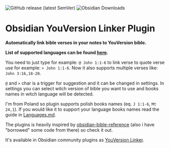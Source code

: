 ![GitHub release (latest SemVer)](https://img.shields.io/github/v/release/jaanonim/obsidian-youversion-linker?style=for-the-badge&sort=semver) ![Obsidian Downloads](https://img.shields.io/badge/dynamic/json?logo=obsidian&color=%23483699&label=downloads&query=%24%5B%22youversion-linker%22%5D.downloads&url=https%3A%2F%2Fraw.githubusercontent.com%2Fobsidianmd%2Fobsidian-releases%2Fmaster%2Fcommunity-plugin-stats.json&style=for-the-badge)

# Obsidian YouVersion Linker Plugin

**Automatically link bible verses in your notes to YouVersion bible.**

**List of supported languages can be found [here](./Languages.md).**

You need to just type for example: `@ John 1:1-6` to link verse to quote verse use for example: `> John 1:1-6`. Now it also supports multiple verses like: `John 3:16,18-20`.

`@` and `>` char is a trigger for suggestion and it can be changed in settings.
In settings you can select witch version of bible you want to use and books names in witch language will be detected.

I'm from Poland so plugin supports polish books names (eq. `J 1:1-6`, `Mt 24,1`). If you would like it to support your language books names read the guide in [Languages.md](./Languages.md).

The plugins is heavily inspired by [obsidian-bible-reference](https://github.com/tim-hub/obsidian-bible-reference) (also i have "borrowed" some code from there) so check it out.

It's available in Obsidian community plugins as
[YouVersion Linker](https://obsidian.md/plugins?id=youversion-linker).
